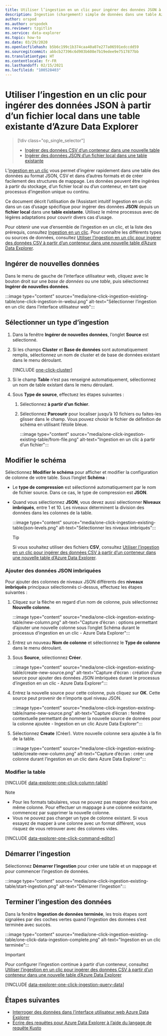 ```yaml
---
title: Utiliser l’ingestion en un clic pour ingérer des données JSON à partir d’un fichier local dans une table existante d’Azure Data Explorer
description: Ingestion (chargement) simple de données dans une table Azure Data Explorer existante, au moyen de l’ingestion en un clic.
author: orspod
ms.author: orspodek
ms.reviewer: tzgitlin
ms.service: data-explorer
ms.topic: how-to
ms.date: 03/29/2020
ms.openlocfilehash: b5b6c199c1b374caa40a07e277a06591edccdd59
ms.sourcegitcommit: abbcb27396c6d903b608e7b19edee9e7517877bb
ms.translationtype: HT
ms.contentlocale: fr-FR
ms.lasthandoff: 02/15/2021
ms.locfileid: "100528403"
---
```

# <a name="use-one-click-ingestion-to-ingest-json-data-from-a-local-file-to-an-existing-table-in-azure-data-explorer"></a>Utiliser l’ingestion en un clic pour ingérer des données JSON à partir d’un fichier local dans une table existante d’Azure Data Explorer


> [!div class="op_single_selector"]
> * [Ingérer des données CSV d’un conteneur dans une nouvelle table](one-click-ingestion-new-table.md)
> * [Ingérer des données JSON d’un fichier local dans une table existante](one-click-ingestion-existing-table.md)

L’[ingestion en un clic](ingest-data-one-click.md) vous permet d’ingérer rapidement dans une table des données au format JSON, CSV et dans d’autres formats et de créer facilement des structures de mappage. Les données peuvent être ingérées à partir du stockage, d’un fichier local ou d’un conteneur, en tant que processus d’ingestion unique ou continu.  

Ce document décrit l’utilisation de l’Assistant intuitif Ingestion en un clic dans un cas d’usage spécifique pour ingérer des données **JSON** depuis un **fichier local** dans une **table existante**. Utilisez le même processus avec de légères adaptations pour couvrir divers cas d’usage.

Pour obtenir une vue d’ensemble de l’ingestion en un clic, et la liste des prérequis, consultez [Ingestion en un clic](ingest-data-one-click.md).
Pour connaître les différents types ou sources de données, consultez [Utiliser l’ingestion en un clic pour ingérer des données CSV à partir d’un conteneur dans une nouvelle table d’Azure Data Explorer](one-click-ingestion-new-table.md).

## <a name="ingest-new-data"></a>Ingérer de nouvelles données

Dans le menu de gauche de l’interface utilisateur web, cliquez avec le bouton droit sur une *base de données* ou une *table*, puis sélectionnez **Ingérer de nouvelles données**.

   :::image type="content" source="media/one-click-ingestion-existing-table/one-click-ingestion-in-webui.png" alt-text="Sélectionner l’ingestion en un clic dans l’interface utilisateur web":::
 
## <a name="select-an-ingestion-type"></a>Sélectionner un type d’ingestion

1. Dans la fenêtre **Ingérer de nouvelles données**, l’onglet **Source** est sélectionné.

1. Si les champs **Cluster** et **Base de données** sont automatiquement remplis, sélectionnez un nom de cluster et de base de données existant dans le menu déroulant.
    
    [!INCLUDE [one-click-cluster](includes/one-click-cluster.md)]

1. Si le champ **Table** n’est pas renseigné automatiquement, sélectionnez un nom de table existant dans le menu déroulant.

1. Sous **Type de source**, effectuez les étapes suivantes :

   1. Sélectionnez **à partir d’un fichier**.  
   1. Sélectionnez **Parcourir** pour localiser jusqu’à 10 fichiers ou faites-les glisser dans le champ. Vous pouvez choisir le fichier de définition de schéma en utilisant l’étoile bleue.
    
      :::image type="content" source="media/one-click-ingestion-existing-table/from-file.png" alt-text="Ingestion en un clic à partir d’un fichier":::

## <a name="edit-the-schema"></a>Modifier le schéma

Sélectionnez **Modifier le schéma** pour afficher et modifier la configuration de colonne de votre table. Sous l’onglet **Schéma** :

   * Le **type de compression** est sélectionné automatiquement par le nom de fichier source. Dans ce cas, le type de compression est **JSON**.
        
   * Quand vous sélectionnez **JSON**, vous devez aussi sélectionner **Niveaux imbriqués**, entre 1 et 10. Les niveaux déterminent la division des données dans les colonnes de la table.

        :::image type="content" source="media/one-click-ingestion-existing-table/json-levels.png" alt-text="Sélectionner les niveaux imbriqués":::
    
       > [!TIP]
       > Si vous souhaitez utiliser des fichiers **CSV**, consultez [Utiliser l’ingestion en un clic pour ingérer des données CSV à partir d’un conteneur dans une nouvelle table d’Azure Data Explorer](one-click-ingestion-new-table.md#edit-the-schema).

### <a name="add-nested-json-data"></a>Ajouter des données JSON imbriquées 

Pour ajouter des colonnes de niveaux JSON différents des **niveaux imbriqués** principaux sélectionnés ci-dessus, effectuez les étapes suivantes :

1. Cliquez sur la flèche en regard d’un nom de colonne, puis sélectionnez **Nouvelle colonne**.

    :::image type="content" source="media/one-click-ingestion-existing-table/new-column.png" alt-text="Capture d’écran : options permettant d’ajouter une nouvelle colonne sous l’onglet Schéma durant le processus d’ingestion en un clic - Azure Data Explorer":::

1. Entrez un nouveau **Nom de colonne** et sélectionnez le **Type de colonne** dans le menu déroulant.
1. Sous **Source**, sélectionnez **Créer**.

    :::image type="content" source="media/one-click-ingestion-existing-table/create-new-source.png" alt-text="Capture d’écran : création d’une source pour ajouter des données JSON imbriquées durant le processus d’ingestion en un clic - Azure Data Explorer":::

1. Entrez la nouvelle source pour cette colonne, puis cliquez sur **OK**. Cette source peut provenir de n’importe quel niveau JSON.

    :::image type="content" source="media/one-click-ingestion-existing-table/name-new-source.png" alt-text="Capture d’écran : fenêtre contextuelle permettant de nommer la nouvelle source de données pour la colonne ajoutée - Ingestion en un clic Azure Data Explorer":::

1. Sélectionnez **Create** (Créer). Votre nouvelle colonne sera ajoutée à la fin de la table.

    :::image type="content" source="media/one-click-ingestion-existing-table/create-new-column.png" alt-text="Capture d’écran : créer une colonne durant l’ingestion en un clic dans Azure Data Explorer":::

### <a name="edit-the-table"></a>Modifier la table 

[!INCLUDE [data-explorer-one-click-column-table](includes/data-explorer-one-click-column-table.md)]

> [!NOTE]
> * Pour les formats tabulaires, vous ne pouvez pas mapper deux fois une même colonne. Pour effectuer un mappage à une colonne existante, commencez par supprimer la nouvelle colonne.
> * Vous ne pouvez pas changer un type de colonne existant. Si vous essayez de mapper à une colonne avec un format différent, vous risquez de vous retrouver avec des colonnes vides.

[!INCLUDE [data-explorer-one-click-command-editor](includes/data-explorer-one-click-command-editor.md)]

## <a name="start-ingestion"></a>Démarrer l’ingestion

Sélectionnez **Démarrer l’ingestion** pour créer une table et un mappage et pour commencer l’ingestion de données.

:::image type="content" source="media/one-click-ingestion-existing-table/start-ingestion.png" alt-text="Démarrer l’ingestion":::

## <a name="complete-data-ingestion"></a>Terminer l’ingestion des données

Dans la fenêtre **Ingestion de données terminée**, les trois étapes sont signalées par des coches vertes quand l’ingestion des données s’est terminée avec succès.

:::image type="content" source="media/one-click-ingestion-existing-table/one-click-data-ingestion-complete.png" alt-text="Ingestion en un clic terminée":::

> [!IMPORTANT]
> Pour configurer l’ingestion continue à partir d’un conteneur, consultez [Utiliser l’ingestion en un clic pour ingérer des données CSV à partir d’un conteneur dans une nouvelle table d’Azure Data Explorer](one-click-ingestion-new-table.md#create-continuous-ingestion-for-container)

[!INCLUDE [data-explorer-one-click-ingestion-query-data](includes/data-explorer-one-click-ingestion-query-data.md)]

## <a name="next-steps"></a>Étapes suivantes

* [Interroger des données dans l’interface utilisateur web Azure Data Explorer](web-query-data.md)
* [Écrire des requêtes pour Azure Data Explorer à l’aide du langage de requête Kusto](write-queries.md)
